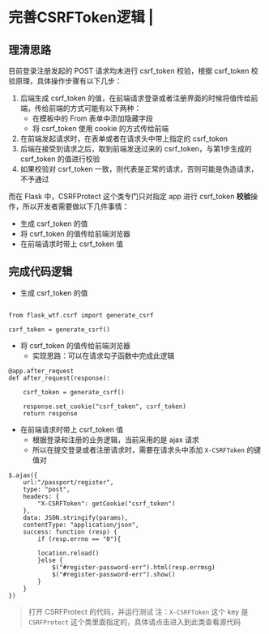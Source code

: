 # 完善CSRFToken逻辑 \|

## 理清思路 <a id="&#x7406;&#x6E05;&#x601D;&#x8DEF;"></a>

目前登录注册发起的 POST 请求均未进行 csrf\_token 校验，根据 csrf\_token 校验原理，具体操作步骤有以下几步：

1. 后端生成 csrf\_token 的值，在前端请求登录或者注册界面的时候将值传给前端，传给前端的方式可能有以下两种：
   * 在模板中的 From 表单中添加隐藏字段
   * 将 csrf\_token 使用 cookie 的方式传给前端
2. 在前端发起请求时，在表单或者在请求头中带上指定的 csrf\_token
3. 后端在接受到请求之后，取到前端发送过来的 csrf\_token，与第1步生成的 csrf\_token 的值进行校验
4. 如果校验对 csrf\_token 一致，则代表是正常的请求，否则可能是伪造请求，不予通过

而在 Flask 中，CSRFProtect 这个类专门只对指定 app 进行 csrf\_token **校验**操作，所以开发者需要做以下几件事情：

* 生成 csrf\_token 的值
* 将 csrf\_token 的值传给前端浏览器
* 在前端请求时带上 csrf\_token 值

## 完成代码逻辑 <a id="&#x5B8C;&#x6210;&#x4EE3;&#x7801;&#x903B;&#x8F91;"></a>

* 生成 csrf\_token 的值

```text

from flask_wtf.csrf import generate_csrf

csrf_token = generate_csrf()
```

* 将 csrf\_token 的值传给前端浏览器
  * 实现思路：可以在请求勾子函数中完成此逻辑

```text
@app.after_request
def after_request(response):
    
    csrf_token = generate_csrf()
    
    response.set_cookie("csrf_token", csrf_token)
    return response
```

* 在前端请求时带上 csrf\_token 值
  * 根据登录和注册的业务逻辑，当前采用的是 ajax 请求
  * 所以在提交登录或者注册请求时，需要在请求头中添加 `X-CSRFToken` 的键值对

```text
$.ajax({
    url:"/passport/register",
    type: "post",
    headers: {
        "X-CSRFToken": getCookie("csrf_token")
    },
    data: JSON.stringify(params),
    contentType: "application/json",
    success: function (resp) {
        if (resp.errno == "0"){
            
        location.reload()
        }else {
            $("#register-password-err").html(resp.errmsg)
            $("#register-password-err").show()
        }
    }
})
```

> 打开 CSRFProtect 的代码，并运行测试 注：`X-CSRFToken` 这个 key 是 `CSRFProtect` 这个类里面指定的，具体请点击进入到此类查看源代码

